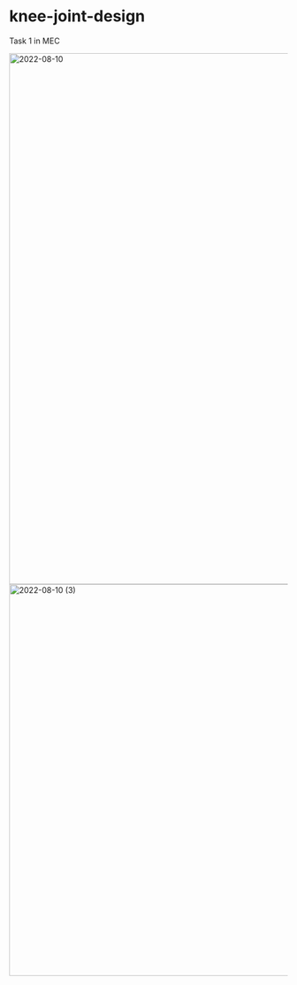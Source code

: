 # knee-joint-design
Task 1 in MEC

<img width="960" alt="2022-08-10" src="https://user-images.githubusercontent.com/109549824/185771598-0bd18039-3551-45b5-ad11-8583eb1d8fc2.png">

<img width="708" alt="2022-08-10 (3)" src="https://user-images.githubusercontent.com/109549824/185771558-14a331dd-e04a-4b31-bc9e-55c013f96561.png">
